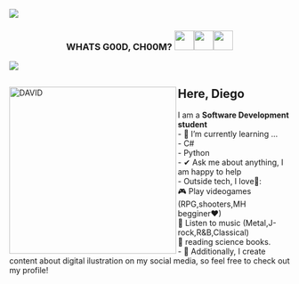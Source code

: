<!-- head -->
<img src="https://user-images.githubusercontent.com/73097560/115834477-dbab4500-a447-11eb-908a-139a6edaec5c.gif"><br>

<h3 align="center"><b> WHATS G00D, CH00M? </b><img src="https://emoji.slack-edge.com/T0172CCPGUW/party-blob/d7253707fa13e9ee.gif" width="35"><img src="https://emoji.slack-edge.com/T0172CCPGUW/party-blob/d7253707fa13e9ee.gif" width="35"><img src="https://emoji.slack-edge.com/T0172CCPGUW/party-blob/d7253707fa13e9ee.gif" width="35"></h3>

<img src="https://user-images.githubusercontent.com/73097560/115834477-dbab4500-a447-11eb-908a-139a6edaec5c.gif">


<!-- body -->

<div>
</div>

<div>
    <div>
        <img align="left" width=300px alt="DAVID" src="https://media.tenor.com/I6eTnjTjfbsAAAAj/shocked-david-martinez.gif" />
    </div>
    <div>
        <h2>Here, Diego</h2>
        <p>
         I am a <b>Software Development student</b> <br>
            - 🌱 I’m currently learning ...<br>
              - C#<br>
              - Python<br>
            - ✔ Ask me about anything, I am happy to help<br>
            - Outside tech, I love💜:<br>
              🎮 Play videogames (RPG,shooters,MH begginer♥)<br>
              🎵 Listen to music (Metal,J-rock,R&B,Classical)<br>
              📖 reading science books.<br>
            - 👾 Additionally, I create content about digital ilustration on my social media, so feel free to check out my profile!
        </p>
    </div>
</div>
